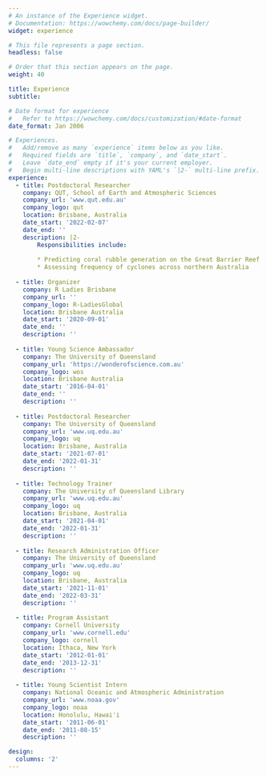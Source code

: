 ```yaml
---
# An instance of the Experience widget.
# Documentation: https://wowchemy.com/docs/page-builder/
widget: experience

# This file represents a page section.
headless: false

# Order that this section appears on the page.
weight: 40

title: Experience
subtitle:

# Date format for experience
#   Refer to https://wowchemy.com/docs/customization/#date-format
date_format: Jan 2006

# Experiences.
#   Add/remove as many `experience` items below as you like.
#   Required fields are `title`, `company`, and `date_start`.
#   Leave `date_end` empty if it's your current employer.
#   Begin multi-line descriptions with YAML's `|2-` multi-line prefix.
experience:
  - title: Postdoctoral Researcher
    company: QUT, School of Earth and Atmospheric Sciences
    company_url: 'www.qut.edu.au'
    company_logo: qut
    location: Brisbane, Australia
    date_start: '2022-02-07'
    date_end: ''
    description: |2-
        Responsibilities include:
        
        * Predicting coral rubble generation on the Great Barrier Reef
        * Assessing frequency of cyclones across northern Australia
  
  - title: Organizer
    company: R Ladies Brisbane
    company_url: ''
    company_logo: R-LadiesGlobal
    location: Brisbane Australia
    date_start: '2020-09-01'
    date_end: ''
    description: ''
  
  - title: Young Science Ambassador
    company: The University of Queensland
    company_url: 'https://wonderofscience.com.au'
    company_logo: wos
    location: Brisbane Australia
    date_start: '2016-04-01'
    date_end: ''
    description: ''
    
  - title: Postdoctoral Researcher
    company: The University of Queensland
    company_url: 'www.uq.edu.au'
    company_logo: uq
    location: Brisbane, Australia
    date_start: '2021-07-01'
    date_end: '2022-01-31'
    description: ''
    
  - title: Technology Trainer
    company: The University of Queensland Library
    company_url: 'www.uq.edu.au'
    company_logo: uq
    location: Brisbane, Australia
    date_start: '2021-04-01'
    date_end: '2022-01-31'
    description: ''
    
  - title: Research Administration Officer
    company: The University of Queensland
    company_url: 'www.uq.edu.au'
    company_logo: uq
    location: Brisbane, Australia
    date_start: '2021-11-01'
    date_end: '2022-03-31'
    description: ''
    
  - title: Program Assistant
    company: Cornell University
    company_url: 'www.cornell.edu'
    company_logo: cornell
    location: Ithaca, New York
    date_start: '2012-01-01'
    date_end: '2013-12-31'
    description: ''
    
  - title: Young Scientist Intern
    company: National Oceanic and Atmospheric Administration
    company_url: 'www.noaa.gov'
    company_logo: noaa
    location: Honolulu, Hawai'i
    date_start: '2011-06-01'
    date_end: '2011-08-15'
    description: ''

design:
  columns: '2'
---
```

